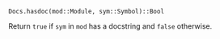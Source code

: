 ```
Docs.hasdoc(mod::Module, sym::Symbol)::Bool
```

Return `true` if `sym` in `mod` has a docstring and `false` otherwise.
